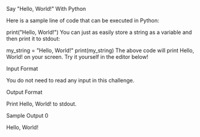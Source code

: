Say "Hello, World!" With Python

Here is a sample line of code that can be executed in Python:

print("Hello, World!")
You can just as easily store a string as a variable and then print it to stdout:

my_string = "Hello, World!"
print(my_string)
The above code will print Hello, World! on your screen. Try it yourself in the editor below!

Input Format

You do not need to read any input in this challenge.

Output Format

Print Hello, World! to stdout.

Sample Output 0

Hello, World!
